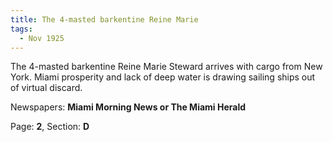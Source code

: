 ```yaml
---  
title: The 4-masted barkentine Reine Marie  
tags:  
  - Nov 1925  
---  
```

  
The 4-masted barkentine Reine Marie Steward arrives with cargo from New York. Miami prosperity and lack of deep water is drawing sailing ships out of virtual discard.  
  
Newspapers: **Miami Morning News or The Miami Herald**  
  
Page: **2**, Section: **D** 
